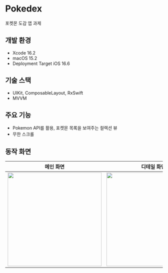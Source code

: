 # Pokedex
포켓몬 도감 앱 과제

## 개발 환경
- Xcode 16.2
- macOS 15.2
- Deployment Target iOS 16.6

## 기술 스택
- UIKit, ComposableLayout, RxSwift
- MVVM

## 주요 기능
- Pokemon API를 활용, 포켓몬 목록을 보여주는 컬렉션 뷰
- 무한 스크롤

## 동작 화면
| 메인 화면 | 디테일 화면 | 무한스크롤 동작 |
| -- | -- | -- |
|<img src="https://github.com/user-attachments/assets/03b41574-9bba-4360-a803-dec56adebc7d" width=300>|<img src="https://github.com/user-attachments/assets/eacb8b16-8629-4ee2-bb74-56ab89ec2dc2" width=300>|<img src="https://github.com/user-attachments/assets/3fd16d51-d1ce-419d-9f9d-3a711d3d0891" width=300>|

